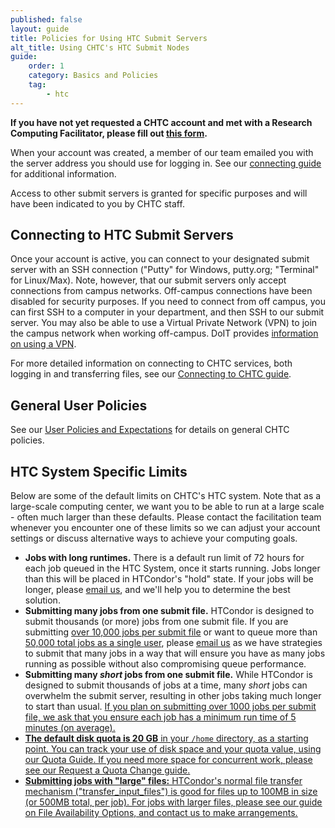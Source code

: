 ```yaml
---
published: false
layout: guide
title: Policies for Using HTC Submit Servers
alt_title: Using CHTC's HTC Submit Nodes
guide:
    order: 1
    category: Basics and Policies
    tag:
        - htc
---
```


**If you have not yet requested a CHTC account and met with a Research
Computing Facilitator, please fill out [this form](form.html).**

When your account was created, a member of our team emailed you with the
server address you should use for logging in. See our 
[connecting guide](connecting.html) for additional information. 

Access to other submit servers is granted for
specific purposes and will have been indicated to you by CHTC staff.

Connecting to HTC Submit Servers
---------------------------------

Once your account is active, you can connect to your designated submit
server with an SSH connection (\"Putty\" for Windows, putty.org;
\"Terminal\" for Linux/Max). Note, however, that our submit servers only
accept connections from campus networks. Off-campus connections have
been disabled for security purposes. If you need to connect from off
campus, you can first SSH to a computer in your department, and then SSH
to our submit server. You may also be able to use a Virtual Private
Network (VPN) to join the campus network when working off-campus. DoIT
provides [information on using a
VPN](https://it.wisc.edu/services/wiscvpn/).

For more detailed information on connecting to CHTC services, both
logging in and transferring files, see our [Connecting to CHTC
guide](connecting.html).

## General User Policies

See our [User Policies and Expectations](user-expectations.html) for details on general CHTC policies. 

## HTC System Specific Limits

Below are some of the default limits on CHTC's HTC system. Note that as a large-scale 
computing center, we want you to be able to run at a large scale - often much larger 
than these defaults. Please contact the facilitation team whenever you encounter one 
of these limits so we can adjust your account settings or discuss alternative ways to 
achieve your computing goals. 

-   **Jobs with long runtimes.** There is a default run limit of 72
    hours for each job queued in the HTC System, once it starts running.
    Jobs longer than this will be placed in HTCondor\'s \"hold\" state.
    If your jobs will be longer, please [email
    us](mailto:chtc@cs.wisc.edu), and we\'ll help you to determine the
    best solution.
-   **Submitting many jobs from one submit file.** HTCondor is designed
    to submit thousands (or more) jobs from one submit file. If you are
    submitting <u>over 10,000 jobs per submit file</u> or want to queue 
    more than <u>50,000 total jobs as a single user</u>,
    please [email us](mailto:chtc@cs.wisc.edu) as we have strategies to
    submit that many jobs in a way that will ensure you have as many
    jobs running as possible without also compromising queue performance.
-   **Submitting many *short* jobs from one submit file.** While HTCondor
    is designed to submit thousands of jobs at a time, many *short* jobs
    can overwhelm the submit server, resulting in other jobs taking much
    longer to start than usual. <u> If you plan on submitting over
    1000 jobs per submit file, we ask that you ensure each job has a
    minimum run time of 5 minutes (on average). <u>
-   **The default disk quota is 20 GB** in your `/home` directory, as a 
    starting point. You can track your use of disk space and your quota value,
    using our [Quota Guide](check-quota.html). If you need more space
    for concurrent work, please see our [Request a Quota Change](quota-request)
    guide.
-   **Submitting jobs with \"large\" files:** HTCondor\'s
    normal file transfer mechanism (\"transfer\_input\_files\") is good for 
    files up to 100MB in size (or 500MB total, per job). For jobs with larger
    files, please see our guide on [File Availability](file-availability.html) 
    Options, and contact us to make arrangements.
